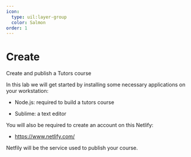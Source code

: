 ```yaml
---
icon:
  type: uil:layer-group
  color: Salmon
order: 1  
---
```


# Create

Create and publish a Tutors course

In this lab we will get started by installing some necessary applications on your workstation:

- Node.js: required to build a tutors course

- Sublime: a text editor

You will also be required to create an account on this Netlify:

- <https://www.netlify.com/>

Netfily will be the service used to publish your course.